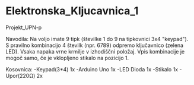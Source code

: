 # Elektronska_Kljucavnica_1
Projekt_UPN-p

Navodila:
Na voljo imate 9 tipk (številke 1 do 9 na tipkovnici 3x4 "keypad"). S pravilno kombinacijo 4 številk (npr. 6789) odpremo ključavnico (zelena LED). Vsaka napaka vrne krmilje v izhodiščni položaj. 
Vpis kombinacije je mogoč samo, če je vklopljeno stikalo na pozicijo 1.



Kosovnica:
   -Keypad(3*4)  1x 
   -Arduino Uno  1x 
   -LED Dioda    1x
   -Stikalo      1x
   -Upor(220Ω)   2x
   
